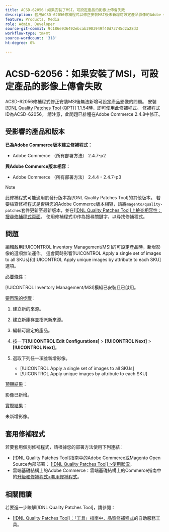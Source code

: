 ```yaml
---
title: ACSD-62056：如果安裝了MSI，可設定產品的影像上傳會失敗
description: 套用ACSD-62056修補程式以修正安裝MSI後未新增可設定產品影像的Adobe Commerce問題。
feature: Products, Media
role: Admin, Developer
source-git-commit: 9c186e936492ebcab3903949f40d73745d2a28d3
workflow-type: tm+mt
source-wordcount: '318'
ht-degree: 0%

---
```


# ACSD-62056：如果安裝了MSI，可設定產品的影像上傳會失敗

ACSD-62056修補程式修正安裝MSI後無法新增可設定產品影像的問題。 安裝[[!DNL Quality Patches Tool (QPT)]](/help/tools/quality-patches-tool/quality-patches-tool-to-self-serve-quality-patches.md) 1.1.54時，即可使用此修補程式。 修補程式ID為ACSD-62056。 請注意，此問題已排程在Adobe Commerce 2.4.8中修正。

## 受影響的產品和版本

**已為Adobe Commerce版本建立修補程式：**

* Adobe Commerce （所有部署方法） 2.4.7-p2

**與Adobe Commerce版本相容：**

* Adobe Commerce （所有部署方法） 2.4.4 - 2.4.7-p3

>[!NOTE]
>
>此修補程式可能適用於發行版本為[!DNL Quality Patches Tool]的其他版本。 若要檢查修補程式是否與您的Adobe Commerce版本相容，請將`magento/quality-patches`套件更新至最新版本，並在[[!DNL Quality Patches Tool]上檢查相容性：搜尋修補程式頁面](https://experienceleague.adobe.com/tools/commerce-quality-patches/index.html)。 使用修補程式ID作為搜尋關鍵字，以尋找修補程式。

## 問題

編輯啟用[!UICONTROL Inventory Management/MSI]的可設定產品時，新增影像的選項無法運作。 這會同時影響[!UICONTROL Apply a single set of images to all SKUs]和[!UICONTROL Apply unique images by attribute to each SKU]選項。

<u>必要條件</u>：

[!UICONTROL Inventory Management/MSI]模組已安裝且已啟用。

<u>要再現的步驟</u>：

1. 建立新的來源。
1. 建立新庫存並指派新來源。
1. 編輯可設定的產品。
1. 按一下&#x200B;**[!UICONTROL Edit Configurations]** > **[!UICONTROL Next]** > **[!UICONTROL Next]**。
1. 選取下列任一項並新增影像。

   * [!UICONTROL Apply a single set of images to all SKUs]
   * [!UICONTROL Apply unique images by attribute to each SKU]

<u>預期結果</u>：

影像已新增。

<u>實際結果</u>：

未新增影像。

## 套用修補程式

若要套用個別修補程式，請根據您的部署方法使用下列連結：

* [!DNL Quality Patches Tool]指南中的Adobe Commerce或Magento Open Source內部部署： [[!DNL Quality Patches Tool] >使用狀況](/help/tools/quality-patches-tool/usage.md)。
* 雲端基礎結構上的Adobe Commerce：雲端基礎結構上的Commerce指南中的[升級和修補程式>套用修補程式](https://experienceleague.adobe.com/docs/commerce-cloud-service/user-guide/develop/upgrade/apply-patches.html)。

## 相關閱讀

若要進一步瞭解[!DNL Quality Patches Tool]，請參閱：

* [[!DNL Quality Patches Tool]：「工具」指南中，品質修補程式](/help/tools/quality-patches-tool/quality-patches-tool-to-self-serve-quality-patches.md)的自助服務工具。
